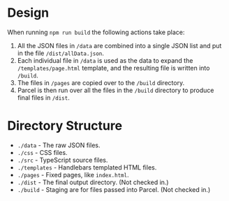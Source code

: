 # Design

When running `npm run build` the following actions take place:

1. All the JSON files in `/data` are combined into a single JSON list and put in
   the file `/dist/allData.json`.
2. Each individual file in `/data` is used as the data to expand the
   `/templates/page.html` template, and the resulting file is written into
   `/build`.
3. The files in `/pages` are copied over to the `/build` directory.
4. Parcel is then run over all the files in the `/build` directory to produce
   final files in `/dist`.

# Directory Structure

- `./data` - The raw JSON files.
- `./css` - CSS files.
- `./src` - TypeScript source files.
- `./templates` - Handlebars templated HTML files.
- `./pages` - Fixed pages, like `index.html`.
- `./dist` - The final output directory. (Not checked in.)
- `./build` - Staging are for files passed into Parcel. (Not checked in.)
